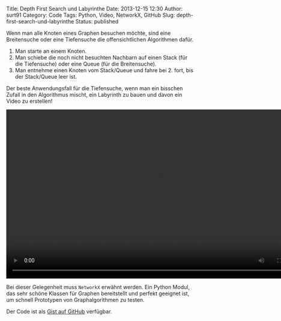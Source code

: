 Title: Depth First Search und Labyrinthe
Date: 2013-12-15 12:30
Author: surt91
Category: Code
Tags: Python, Video, NetworkX, GitHub
Slug: depth-first-search-und-labyrinthe
Status: published

Wenn man alle Knoten eines Graphen besuchen möchte, sind eine Breitensuche oder 
eine Tiefensuche die offensichtlichen Algorithmen dafür.

1.  Man starte an einem Knoten.
2.  Man schiebe die noch nicht besuchten Nachbarn auf einen Stack (für
    die Tiefensuche) oder eine Queue (für die Breitensuche).
3.  Man entnehme einen Knoten vom Stack/Queue und fahre bei 2. fort, bis
    der Stack/Queue leer ist.

Der beste Anwendungsfall für die Tiefensuche, wenn man ein bisschen Zufall in 
den Algorithmus mischt, ein Labyrinth zu bauen und davon ein Video zu erstellen!

<video controls="controls" height="450" type="video/webm" width="800">
<source src="vid/DFSLabyrinth.mp4"></source>
</video>

Bei dieser Gelegenheit muss `NetworkX` erwähnt werden. Ein Python
Modul, das sehr schöne Klassen für Graphen bereitstellt und perfekt geeignet
ist, um schnell Prototypen von Graphalgorithmen zu testen.

Der Code ist als [Gist auf GitHub](https://gist.github.com/surt91/7790052) verfügbar.
